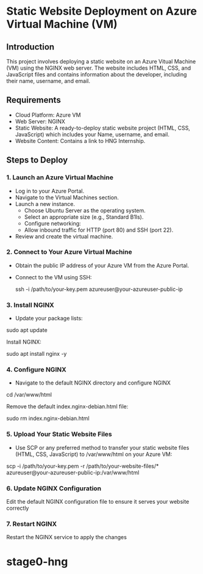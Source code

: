 # Static Website Deployment on Azure Virtual Machine (VM)

## Introduction

This project involves deploying a static website on an Azure Vitual Machine (VM) using the NGINX web server. The website includes HTML, CSS, and JavaScript files and contains information about the developer, including their name, username, and email.

## Requirements

- Cloud Platform: Azure VM
- Web Server: NGINX
- Static Website: A ready-to-deploy static website project (HTML, CSS, JavaScript) which includes your Name, username, and email.
- Website Content: Contains a link to HNG Internship.

## Steps to Deploy

### 1. Launch an Azure Virtual Machine

- Log in to your Azure Portal.
- Navigate to the Virtual Machines section.
- Launch a new instance.
  - Choose Ubuntu Server as the operating system.
  - Select an appropriate size (e.g., Standard B1ls).
  - Configure networking:
   - Allow inbound traffic for HTTP (port 80) and SSH (port 22).
- Review and create the virtual machine.
  

### 2. Connect to Your Azure Virtual Machine

- Obtain the public IP address of your Azure VM from the Azure Portal.
- Connect to the VM using SSH:
  
  ssh -i /path/to/your-key.pem azureuser@your-azureuser-public-ip


### 3. Install NGINX

- Update your package lists:

sudo apt update

Install NGINX:

sudo apt install nginx -y


### 4. Configure NGINX

-  Navigate to the default NGINX directory and configure NGINX

cd /var/www/html

Remove the default index.nginx-debian.html file:

sudo rm index.nginx-debian.html


### 5. Upload Your Static Website Files

- Use SCP or any preferred method to transfer your static website files (HTML, CSS, JavaScript) to /var/www/html on your Azure VM:

scp -i /path/to/your-key.pem -r /path/to/your-website-files/* azureuser@your-azureuser-public-ip:/var/www/html


### 6. Update NGINX Configuration

Edit the default NGINX configuration file to ensure it serves your website correctly


### 7. Restart NGINX

Restart the NGINX service to apply the changes






# stage0-hng

